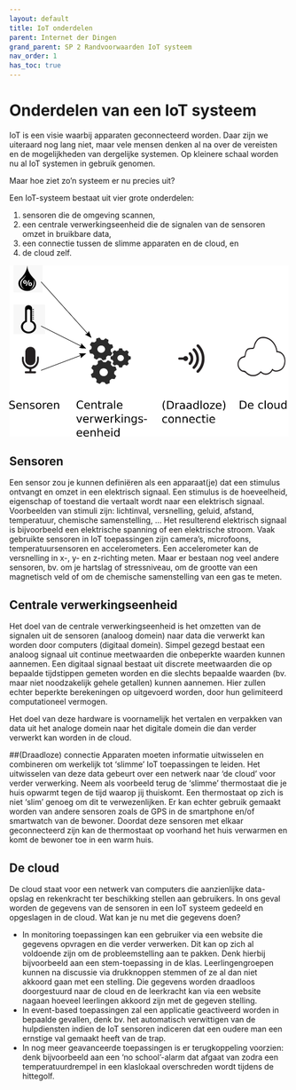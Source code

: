 ```yaml
---
layout: default
title: IoT onderdelen
parent: Internet der Dingen
grand_parent: SP 2 Randvoorwaarden IoT systeem
nav_order: 1
has_toc: true
---
```


# Onderdelen van een IoT systeem
IoT is een visie waarbij apparaten geconnecteerd worden. Daar zijn we uiteraard nog lang niet, maar vele mensen denken al na over de vereisten en de mogelijkheden van 
dergelijke systemen. Op kleinere schaal worden nu al IoT systemen in gebruik genomen. 

Maar hoe ziet zo’n systeem er nu precies uit?

Een IoT-systeem bestaat uit vier grote onderdelen: 
1. sensoren die de omgeving scannen, 
2. een centrale verwerkingseenheid die de signalen van de sensoren omzet in bruikbare data, 
3. een connectie tussen de slimme apparaten en de cloud, en 
4. de cloud zelf.

![](../../assets/images/illustratieIoTSysteem.png)

## Sensoren
Een sensor zou je kunnen definiëren als een apparaat(je) dat een stimulus ontvangt en omzet in een elektrisch signaal. 
Een stimulus is de hoeveelheid, eigenschap of toestand die vertaalt wordt naar een elektrisch signaal. Voorbeelden van stimuli zijn: lichtinval, versnelling, geluid, afstand, 
temperatuur, chemische samenstelling, … Het resulterend elektrisch signaal is bijvoorbeeld een elektrische spanning of een elektrische stroom.
Vaak gebruikte sensoren in IoT toepassingen zijn camera’s, microfoons, temperatuursensoren en accelerometers. Een accelerometer kan de versnelling in x-, y- en z-richting meten.
 Maar er bestaan nog veel andere sensoren, bv. om je hartslag of stressniveau, om de grootte van een magnetisch veld of om de chemische samenstelling van een gas te meten.

## Centrale verwerkingseenheid
Het doel van de centrale verwerkingseenheid is het omzetten van de signalen uit de sensoren (analoog domein) naar data die verwerkt kan worden door computers (digitaal domein).
Simpel gezegd bestaat een analoog signaal uit continue meetwaarden die onbeperkte waarden kunnen aannemen. 
Een digitaal signaal bestaat uit discrete meetwaarden die op bepaalde tijdstippen gemeten worden en die slechts bepaalde waarden (bv. maar niet noodzakelijk gehele getallen) kunnen 
aannemen. Hier zullen echter beperkte berekeningen op uitgevoerd worden, door hun gelimiteerd computationeel vermogen. 

Het doel van deze hardware is voornamelijk het vertalen en verpakken van data uit het analoge domein naar het digitale domein die dan verder verwerkt kan worden in de cloud. 

##(Draadloze) connectie
Apparaten moeten informatie uitwisselen en combineren om werkelijk tot ‘slimme’ IoT toepassingen te leiden. Het uitwisselen van deze data gebeurt over een netwerk naar ‘de cloud’ voor verder verwerking.
Neem als voorbeeld terug de ‘slimme’ thermostaat die je huis opwarmt tegen de tijd waarop jij thuiskomt. Een thermostaat op zich is niet ‘slim’ genoeg om dit te verwezenlijken.
Er kan echter gebruik gemaakt worden van andere sensoren zoals de GPS in de smartphone en/of smartwatch van de bewoner. Doordat deze sensoren met elkaar geconnecteerd zijn kan 
de thermostaat op voorhand het huis verwarmen en komt de bewoner toe in een warm huis.

## De cloud
De cloud staat voor een netwerk van computers die aanzienlijke data-opslag en rekenkracht ter beschikking stellen aan gebruikers.
In ons geval worden de gegevens van de sensoren in een IoT systeem gedeeld en opgeslagen in de cloud. Wat kan je nu met die gegevens doen?

- In monitoring toepassingen kan een gebruiker via een website die gegevens opvragen en die verder verwerken. Dit kan op zich al voldoende zijn om de probleemstelling aan te pakken. Denk hierbij bijvoorbeeld aan een stem-toepassing in de klas. Leerlingengroepen kunnen na discussie via drukknoppen stemmen of ze al dan niet akkoord gaan met een stelling. Die gegevens worden draadloos doorgestuurd naar de cloud en de leerkracht kan via een website nagaan hoeveel leerlingen akkoord zijn met de gegeven stelling.
- In event-based toepassingen zal een applicatie geactiveerd worden in bepaalde gevallen, denk bv. het automatisch verwittigen van de hulpdiensten indien de IoT sensoren indiceren dat een oudere man een ernstige val gemaakt heeft van de trap.
- In nog meer geavanceerde toepassingen is er terugkoppeling voorzien: denk bijvoorbeeld aan een ‘no school’-alarm dat afgaat van zodra een temperatuurdrempel in een klaslokaal overschreden wordt tijdens de hittegolf.

